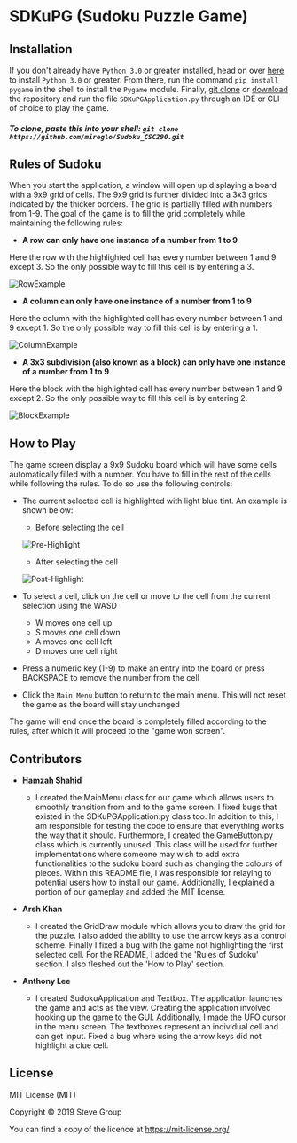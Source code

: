 ﻿# SDKuPG (Sudoku Puzzle Game)

## Installation

If you don't already have ```Python 3.0``` or greater installed, head on over [here](https://www.python.org/downloads/) to install ```Python 3.0``` or greater. From there, run the command ``pip install pygame`` in the shell to install the ``Pygame`` module. Finally, [git clone](https://github.com/mireglo/Sudoku_CSC290) or [download](https://github.com/mireglo/Sudoku_CSC290) the repository and run the file ``SDKuPGApplication.py`` through an IDE or CLI of choice to play the game.

##### To clone, paste this into your shell: ``git clone https://github.com/mireglo/Sudoku_CSC290.git``

## Rules of Sudoku

When you start the application, a window will open up displaying a board with a 9x9 grid of cells. The 9x9 grid is further divided into a 3x3 grids indicated by the thicker borders. The grid is partially filled with numbers from 1-9. The goal of the game is to fill the grid completely while maintaining the following rules:

* **A row can only have one instance of a number from 1 to 9**

Here the row with the highlighted cell has every number between 1 and 9 except 3. So the only possible way to fill this cell is by entering a 3.

![RowExample](https://user-images.githubusercontent.com/29599132/70167835-90976300-1695-11ea-9101-972a24cc70dd.png)

* **A column can only have one instance of a number from 1 to 9**

Here the column with the highlighted cell has every number between 1 and 9 except 1. So the only possible way to fill this cell is by entering a 1.

![ColumnExample](https://user-images.githubusercontent.com/29599132/70168187-5e3a3580-1696-11ea-9a30-c05c22d99834.png)

* **A 3x3 subdivision (also known as a block) can only have one instance of a number from 1 to 9**

Here the block with the highlighted cell has every number between 1 and 9 except 2. So the only possible way to fill this cell is by entering 2.

![BlockExample](https://user-images.githubusercontent.com/29599132/70168261-81fd7b80-1696-11ea-89ba-8c016d133787.png)

## How to Play

The game screen display a 9x9 Sudoku board which will have some cells automatically filled with a number.
You have to fill in the rest of the cells while following the rules. To do so use the following controls:

* The current selected cell is highlighted with light blue tint. An example is shown below:

  * Before selecting the cell

  ![Pre-Highlight](https://user-images.githubusercontent.com/29599132/70168672-4e6f2100-1697-11ea-864c-0bb40d00b13f.png)

  * After selecting the cell

  ![Post-Highlight](https://user-images.githubusercontent.com/29599132/70168678-516a1180-1697-11ea-9b8c-4c34dd4cc296.png)

* To select a cell, click on the cell or move to the cell from the current selection using the WASD
  * W moves one cell up
  * S moves one cell down
  * A moves one cell left
  * D moves one cell right

* Press a numeric key (1-9) to make an entry into the board or press BACKSPACE to remove the number from the cell

* Click the ``Main Menu`` button to return to the main menu. This will not reset the game as the board will stay unchanged

The game will end once the board is completely filled according to the rules, after which it will proceed to the "game won screen".

## Contributors

- **Hamzah Shahid**
    - I created the MainMenu class for our game which allows users to smoothly transition from and to the game screen. I fixed bugs that existed in the SDKuPGApplication.py class too. In addition to this, I am responsible for testing the code to ensure that everything works the way that it should. Furthermore, I created the GameButton.py class which is currently unused. This class will be used for further implementations where someone may wish to add extra functionalities to the sudoku board such as changing the colours of pieces. Within this README file, I was responsible for relaying to potential users how to install our game. Additionally, I explained a portion of our gameplay and added the MIT license.
    
- **Arsh Khan**
   - I created the GridDraw module which allows you to draw the grid for the puzzle. I also added the ability to use the arrow keys as a control scheme. Finally I fixed a bug with the game not highlighting the first selected cell. For the README, I added the 'Rules of Sudoku' section. I also fleshed out the 'How to Play' section.

- **Anthony Lee**
   - I created SudokuApplication and Textbox. The application launches the game and acts as the view. Creating the application involved hooking up the game to the GUI. Additionally, I made the UFO cursor in the menu screen. The textboxes represent an individual cell and can get input. Fixed a bug where using the arrow keys did not highlight a clue cell.


## License

MIT License (MIT)

Copyright © 2019 Steve Group

You can find a copy of the licence at https://mit-license.org/
